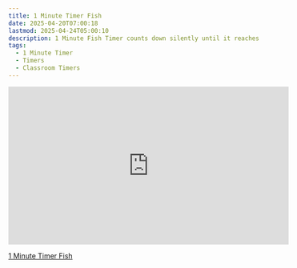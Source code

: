 ```yaml
---
title: 1 Minute Timer Fish
date: 2025-04-20T07:00:18
lastmod: 2025-04-24T05:00:10
description: 1 Minute Fish Timer counts down silently until it reaches 0:00 and then makes a sound to show time is up
tags:
  - 1 Minute Timer
  - Timers
  - Classroom Timers
---
```


<div class="iframe-16-9-container">
<iframe class="youTubeIframe" width="560" height="315" src="https://www.youtube.com/embed/P82msztuzhI" title="YouTube video player" frameborder="0" allow="accelerometer; autoplay; clipboard-write; encrypted-media; gyroscope; picture-in-picture; web-share" allowfullscreen></iframe>
</div>

[1 Minute Timer Fish](https://youtu.be/P82msztuzhI)
